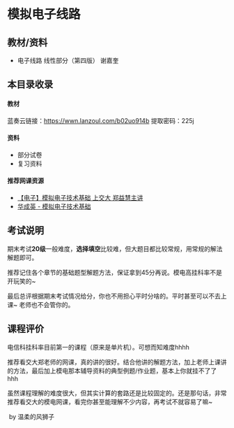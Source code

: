 # 模拟电子线路

## 教材/资料

- 电子线路 线性部分（第四版） 谢嘉奎



## 本目录收录

#### 教材

蓝奏云链接：https://wwn.lanzoul.com/b02uo914b   提取密码：225j

#### 资料

- 部分试卷
- 复习资料

#### 推荐网课资源

- [【电子】模拟电子技术基础 上交大 郑益慧主讲](https://www.bilibili.com/video/BV1Gt411b7Zq?spm_id_from=333.999.0.0)  
- [华成英 - 模拟电子技术基础 ](https://www.bilibili.com/video/BV19s411a7KL?spm_id_from=333.999.0.0)


## 考试说明

期末考试**20级**一般难度，**选择填空**比较难，但大题目都比较常规，用常规的解法解题即可。

推荐记住各个章节的基础题型解题方法，保证拿到45分再说。模电高挂科率不是开玩笑的~

最后总评根据期末考试情况给分，你也不用担心平时分啥的。平时甚至可以不去上课~ 老师也不会管你的。



## 课程评价

电信科挂科率目前第一的课程（原来是单片机）。可想而知难度hhhh

推荐看交大郑老师的网课，真的讲的很好。结合他讲的解题方法，加上老师上课讲的方法，最后加上模电那本辅导资料的典型例题/作业题，基本上你就挂不了了hhh  

虽然课程理解的难度很大，但其实计算的套路还是比较固定的。还是那句话，非常推荐看交大的模电网课，看完你甚至能理解不少内容，再考试不就容易了嘛~

​																																													by 温柔的风狮子

